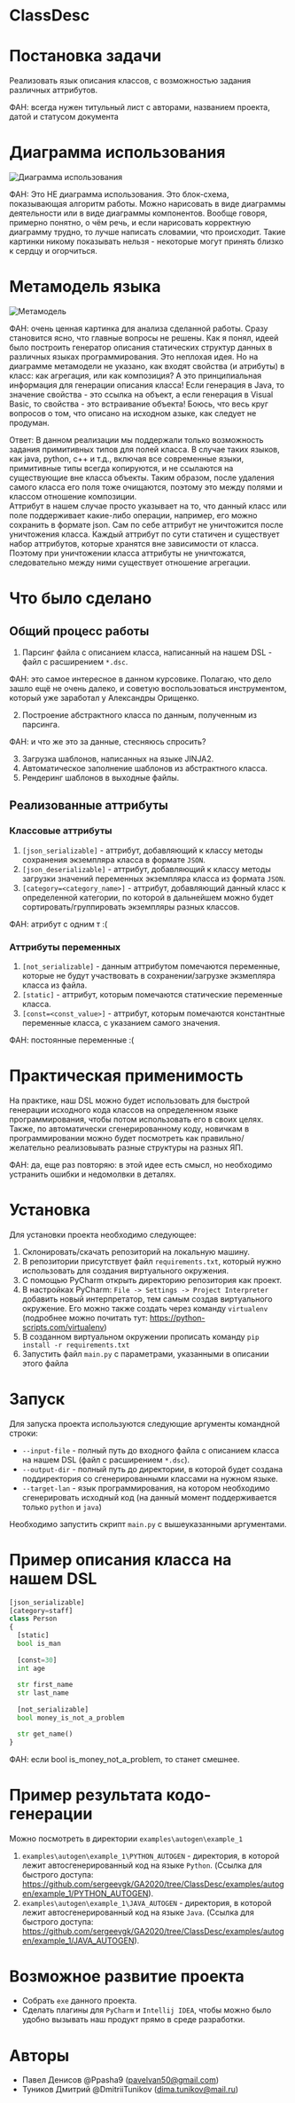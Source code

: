 # ClassDesc
# Постановка задачи  
Реализовать язык описания классов, с возможностью задания различных аттрибутов.

ФАН: всегда нужен титульный лист с авторами, названием проекта, датой и статусом документа

# Диаграмма использования  
![Диаграмма использования](pics/using_diagram.jpg) 

ФАН: Это НЕ диаграмма использования. Это блок-схема, показывающая алгоритм работы. Можно нарисовать в виде диаграммы деятельности или в виде диаграммы компонентов. Вообще говоря, примерно понятно, о чём речь, и если нарисовать корректную диаграмму трудно, то лучше написать словамии, что происходит. Такие картинки никому показывать нельзя - некоторые могут принять близко к сердцу и огорчиться.    

# Метамодель языка  
![Метамодель](ClassDesc.png)  

ФАН: очень ценная картинка для анализа сделанной работы. Сразу становится ясно, что главные вопросы не решены. Как я понял, идеей было построить генератор описания статических структур данных в различных языках программирования. Это неплохая идея. Но на диаграмме метамодели не указано, как входят свойства (и атрибуты) в класс: как агрегация, или как композиция? А это принципиальная информация для генерации описания класса! Если генерация в Java, то значение свойства - это ссылка на объект, а если генерация в Visual Basic, то свойства - это встраивание объекта! Боюсь, что весь круг вопросов о том, что описано на исходном азыке, как следует не продуман.  

Ответ: В данном реализации мы поддержали только возможность задания примитивных типов для полей класса. В случае таких языков, как java, python, c++ и т.д., включая все современные языки, примитивные типы всегда копируются, и не ссылаются на существующие вне класса объекты. Таким образом, после удаления самого класса его поля тоже очищаются, поэтому это между полями и классом отношение композиции.  
Аттрибут в нашем случае просто указывает на то, что данный класс или поле поддерживает какие-либо операции, например, его можно сохранить в формате json. Сам по себе аттрибут не уничтожится после уничтожения класса. Каждый аттрибут по сути статичен и существует набор аттрибутов, которые хранятся вне зависимости от класса. Поэтому при уничтожении класса аттрибуты не уничтожатся, следовательно между ними существует отношение агрегации.  

# Что было сделано
## Общий процесс работы
1. Парсинг файла с описанием класса, написанный на нашем DSL - файл с расширением `*.dsc`.

ФАН: это самое интересное в данном курсовике. Полагаю, что дело зашло ещё не очень далеко, и советую воспользоваться инструментом, который уже заработал у Александры Орищенко.  

2. Построение абстрактного класса по данным, полученным из парсинга.

ФАН: и что же это за данные, стесняюсь спросить?

3. Загрузка шаблонов, написанных на языке JINJA2.
4. Автоматическое заполнение шаблонов из абстрактного класса. 
5. Рендеринг шаблонов в выходные файлы.

## Реализованные аттрибуты
### Классовые аттрибуты 
1. `[json_serializable]` - аттрибут, добавляющий к классу методы сохранения экземпляра класса в формате `JSON`.
2. `[json_deserializable]` - аттрибут, добавляющий к классу методы загрузки значений переменных экземпляра класса из формата `JSON`.
3. `[category=<category_name>]` - аттрибут, добавляющий данный класс к определенной категории, по которой в дальнейшем можно будет сортировать/группировать экземпляры разных классов.

ФАН: атрибут с одним т :(

### Аттрибуты переменных
1. `[not_serializable]` - данным аттрибутом помечаются переменные, которые не будут участвовать в сохранении/загрузке экзмепляра класса из файла.
2. `[static]` - аттрибут, которым помечаются статические переменные класса.
3. `[const=<const_value>]` - аттрибут, которым помечаются константные переменные класса, с указанием самого значения.

ФАН: постоянные переменные :(

# Практическая применимость
На практике, наш DSL можно будет использовать для быстрой генерации исходного кода классов на определенном языке программирования, чтобы потом использовать его в своих целях. Также, по автоматически сгенерированному коду, новичкам в программировании можно будет посмотреть как правильно/желательно реализовывать разные структуры на разных ЯП.

ФАН: да, еще раз повторяю: в этой идее есть смысл, но необходимо устранить ошибки и недомолвки в деталях.

# Установка
Для установки проекта необходимо следующее:
1. Склонировать/скачать репозиторий на локальную машину.
2. В репозитории присутствует файл `requirements.txt`, который нужно использовать для создания виртуального окружения.
3. С помощью PyCharm открыть директорию репозитория как проект.
4. В настройках PyCharm: `File -> Settings -> Project Interpreter` добавить новый интерпретатор, тем самым создав виртуального окружение. Его можно также создать через команду `virtualenv` (подробнее можно почитать тут: https://python-scripts.com/virtualenv)
5. В созданном виртуальном окружении прописать команду `pip install -r requirements.txt`
6. Запустить файл `main.py` с параметрами, указанными в описании этого файла

# Запуск
Для запуска проекта используются следующие аргументы командной строки:
* `--input-file` - полный путь до входного файла с описанием класса на нашем DSL (файл с расширением `*.dsc`).
* `--output-dir` - полный путь до директории, в которой будет создана поддиректория со сгенерированными классами на нужном языке.
* `--target-lan` - язык программирования, на котором необходимо сгенерировать исходный код (на данный момент поддерживается только `python` и `java`)

Необходимо запустить скрипт `main.py` с вышеуказанными аргументами.

# Пример описания класса на нашем DSL
```python
[json_serializable]
[category=staff]
class Person
{
  [static]
  bool is_man
  
  [const=30]
  int age
  
  str first_name
  str last_name
  
  [not_serializable]
  bool money_is_not_a_problem

  str get_name()
}
```
ФАН: если bool is_money_not_a_problem, то станет смешнее. 

# Пример результата кодо-генерации
Можно посмотреть в директории `examples\autogen\example_1`
1. `examples\autogen\example_1\PYTHON_AUTOGEN` - директория, в которой лежит автосгенерированный код на языке `Python`. (Ссылка для быстрого доступа: https://github.com/sergeevgk/GA2020/tree/ClassDesc/examples/autogen/example_1/PYTHON_AUTOGEN).
2. `examples\autogen\example_1\JAVA_AUTOGEN` - директория, в которой лежит автосгенерированный код на языке `Java`. (Ссылка для быстрого доступа: https://github.com/sergeevgk/GA2020/tree/ClassDesc/examples/autogen/example_1/JAVA_AUTOGEN).

# Возможное развитие проекта
* Собрать `exe` данного проекта.
* Сделать плагины для `PyCharm` и `Intellij IDEA`, чтобы можно было удобно вызывать наш продукт прямо в среде разработки.

# Авторы
* Павел Денисов @Ppasha9 (pavelvan50@gmail.com)
* Туников Дмитрий @DmitriiTunikov (dima.tunikov@mail.ru)
